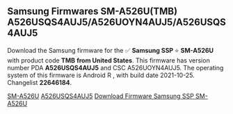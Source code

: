 <h2>Samsung Firmwares SM-A526U(TMB) A526USQS4AUJ5/A526UOYN4AUJ5/A526USQS4AUJ5</h2>
Download the Samsung firmware for the ✅ <strong>Samsung SSP </strong> ⭐ <strong>SM-A526U</strong> with product code <strong>TMB</strong> <strong> from United States</strong>. This firmware has version number PDA <strong>A526USQS4AUJ5</strong> and CSC A526UOYN4AUJ5. The operating system of this firmware is Android R , with build date 2021-10-25. Changelist <strong>22646184</strong>.


[SM-A526U](https://samfirm.shop/samsung/model/SM-A526U)
[A526USQS4AUJ5](https://samfirm.shop/samsung/pda/A526USQS4AUJ5)
[Download Firmware Samsung SSP SM-A526U](https://samfirm.shop/samsung/firmware/467996)
